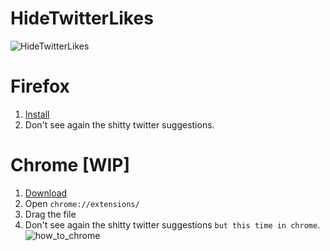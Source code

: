 # HideTwitterLikes

![HideTwitterLikes](https://raw.githubusercontent.com/pagoru/HideTwitterLikes/master/logo_x196.png)

# Firefox
1. [Install](https://github.com/pagoru/HideTwitterLikes/releases/download/1.0.0/hidetwitterlikes-1.0.0-an.fx.xpi)
3. Don't see again the shitty twitter suggestions.

# Chrome [WIP]
1. [Download](https://github.com/pagoru/HideTwitterLikes/releases/download/1.0.0/HiddeTwitterLikes_1.0.0.crx)
2. Open `chrome://extensions/`
3. Drag the file
4. Don't see again the shitty twitter suggestions `but this time in chrome`.
![how_to_chrome](https://raw.githubusercontent.com/pagoru/HideTwitterLikes/master/htl.gif)